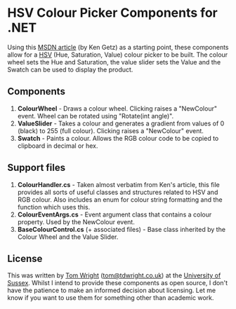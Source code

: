 ﻿HSV Colour Picker Components for .NET
=====================================

Using this [MSDN article](http://msdn.microsoft.com/en-us/magazine/cc164113.aspx) (by Ken Getz) as a starting point, these components allow for a [HSV](http://en.wikipedia.org/wiki/HSL_and_HSV) (Hue, Saturation, Value) colour picker to be built. The colour wheel sets the Hue and Saturation, the value slider sets the Value and the Swatch can be used to display the product.

Components
----------
  1. **ColourWheel** - Draws a colour wheel. Clicking raises a "NewColour" event. Wheel can be rotated using "Rotate(int angle)".
  2. **ValueSlider** - Takes a colour and generates a gradient from values of 0 (black) to 255 (full colour). Clicking raises a "NewColour" event.
  3. **Swatch** - Paints a colour. Allows the RGB colour code to be copied to clipboard in decimal or hex.

 Support files
 -------------
  1. **ColourHandler.cs** - Taken almost verbatim from Ken's article, this file provides all sorts of useful classes and structures related to HSV and RGB colour. Also includes an enum for colour string formatting and the function which uses this.
  2. **ColourEventArgs.cs** - Event argument class that contains a colour property. Used by the NewColour event.
  3. **BaseColourControl.cs** (+ associated files) - Base class inherited by the Colour Wheel and the Value Slider.

  License
  -------
  This was written by [Tom Wright](http://tdwright.co.uk) (tom@tdwright.co.uk) at the [University of Sussex](http://sussex.ac.uk). Whilst I intend to provide these components as open source, I don't have the patience to make an informed decision about licensing. Let me know if you want to use them for something other than academic work.
